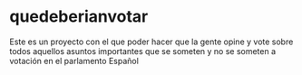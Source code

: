 quedeberianvotar
================

Este es un proyecto con el que poder hacer que la gente opine y vote sobre todos aquellos asuntos importantes que se someten y no se someten a votación en el parlamento Español
